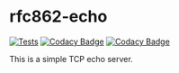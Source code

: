 # rfc862-echo

[![Tests](https://github.com/kcexn/rfc862-echo/actions/workflows/tests.yml/badge.svg)](https://github.com/kcexn/rfc862-echo/actions/workflows/tests.yml)
[![Codacy Badge](https://app.codacy.com/project/badge/Grade/575775ae38044852bbc6eeefae1c83d5)](https://app.codacy.com/gh/kcexn/rfc862-echo/dashboard?utm_source=gh&utm_medium=referral&utm_content=&utm_campaign=Badge_grade)
[![Codacy Badge](https://app.codacy.com/project/badge/Coverage/575775ae38044852bbc6eeefae1c83d5)](https://app.codacy.com/gh/kcexn/rfc862-echo/dashboard?utm_source=gh&utm_medium=referral&utm_content=&utm_campaign=Badge_coverage)

This is a simple TCP echo server.
